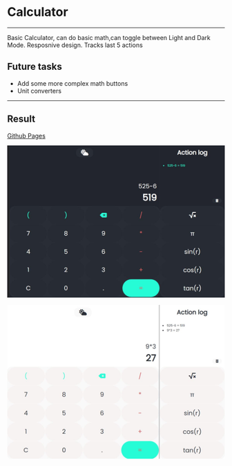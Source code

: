 # Calculator

---

Basic Calculator, can do basic math,can toggle between Light and Dark Mode. Resposnive design.  Tracks last 5 actions

## Future tasks

- Add some more complex math buttons
- Unit converters

---

## Result

[Github Pages](https://kristinegusta.github.io/calculator/)

![Screenshot](darkmode.JPG "darkmode")

![Screenshot](lightmode.JPG "lightmode")
